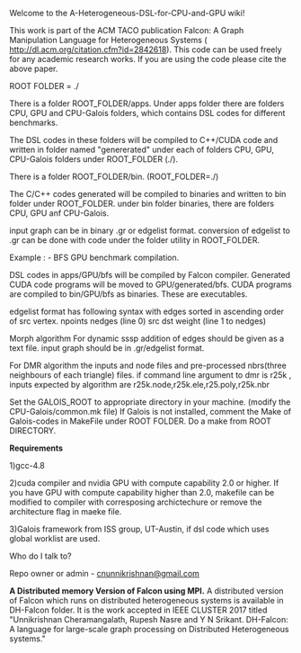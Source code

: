 Welcome to the A-Heterogeneous-DSL-for-CPU-and-GPU wiki!

This work is part of the ACM TACO publication Falcon: A Graph Manipulation Language for Heterogeneous Systems ( http://dl.acm.org/citation.cfm?id=2842618). This code can be used freely for any academic research works. If you are using the code please cite the above paper.



ROOT FOLDER = ./

There is a folder ROOT_FOLDER/apps. Under apps folder there are folders CPU, GPU and CPU-Galois folders, which contains DSL codes for different benchmarks. 

The DSL codes in these folders will be compiled to C++/CUDA code and written in  folder  named "genererated" under each of folders  CPU, GPU, CPU-Galois folders under ROOT_FOLDER (./).

There is a folder ROOT_FOLDER/bin. (ROOT_FOLDER=./)

The C/C++ codes generated  will be compiled to binaries and written to bin folder under ROOT_FOLDER. under bin folder binaries, there are folders CPU, GPU anf CPU-Galois.

input graph can  be in binary .gr or edgelist format. conversion of edgelist to .gr can be done with code under the  folder utility in ROOT_FOLDER.

Example :  - BFS GPU benchmark compilation.

DSL codes in apps/GPU/bfs will be compiled by Falcon compiler.
 Generated  CUDA code programs  will be moved to GPU/generated/bfs.
 CUDA programs are  compiled to bin/GPU/bfs as binaries. These are executables.
 
 
 
edgelist format has following syntax with edges sorted in ascending order of src vertex.
npoints nedges (line 0)
src dst weight (line 1 to nedges)

Morph algorithm
For dynamic sssp addition of edges should be given as a text file. input graph should be in .gr/edgelist format.

For DMR algorithm the inputs and node files and pre-processed nbrs(three neighbours of each triangle) files.
if command line argument to dmr is r25k , inputs expected by algorithm are r25k.node,r25k.ele,r25.poly,r25k.nbr

Set the GALOIS_ROOT to appropriate directory in your machine. (modify the CPU-Galois/common.mk file)
If Galois is not installed, comment the Make of Galois-codes in MakeFile under ROOT FOLDER.
Do a make from ROOT DIRECTORY.

**Requirements**

1)gcc-4.8

2)cuda compiler and nvidia GPU with compute capability 2.0 or higher. If you have GPU with compute capability higher than 2.0, makefile can be modified to compiler with corresposing archictechure or remove the architecture flag in maeke file.

3)Galois framework from ISS  group, UT-Austin, if dsl code which uses global worklist are used.


Who do I talk to?

Repo owner or admin - cnunnikrishnan@gmail.com

**A Distributed memory Version of Falcon using MPI.**
A distributed version of Falcon which runs on distributed heterogeneous systems is available in DH-Falcon folder. It is the  work 
accepted in IEEE CLUSTER 2017 titled "Unnikrishnan Cheramangalath, Rupesh Nasre and Y N Srikant. DH-Falcon: A language for large-scale graph processing on Distributed Heterogeneous systems."
